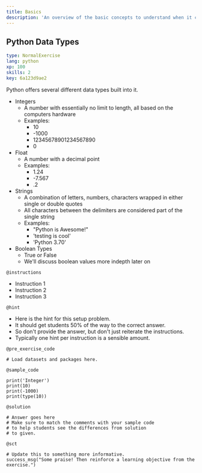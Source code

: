 ```yaml
---
title: Basics
description: 'An overview of the basic concepts to understand when it comes to Python to be able to start reading/writing Python'
---
```


## Python Data Types

```yaml
type: NormalExercise 
lang: python
xp: 100 
skills: 2
key: 6a123d9ae2   
```


Python offers several different data types built into it.

* Integers 
    * A number with essentially no limit to length, all based on the computers hardware
    * Examples:
        * 10
        * -1000
        * 12345678901234567890
        * 0
* Float
    * A number with a decimal point
    * Examples:
        * 1.24
        * -7.567
        * .2
* Strings
    * A combination of letters, numbers, characters wrapped in either single or double quotes
    * All characters between the delimiters are considered part of the single string
    * Examples:
        * "Python is Awesome!"
        * 'testing is cool'
        * 'Python 3.70'
* Boolean Types
    * True or False
    * We'll discuss boolean values more indepth later on


`@instructions`
- Instruction 1
- Instruction 2
- Instruction 3

`@hint`
- Here is the hint for this setup problem. 
- It should get students 50% of the way to the correct answer.
- So don't provide the answer, but don't just reiterate the instructions.
- Typically one hint per instruction is a sensible amount.

`@pre_exercise_code`

```{python}
# Load datasets and packages here.
```


`@sample_code`

```{python}
print('Integer')
print(10)
print(-1000)
print(type(10))
```


`@solution`

```{python}
# Answer goes here
# Make sure to match the comments with your sample code
# to help students see the differences from solution
# to given.
```


`@sct`

```{python}
# Update this to something more informative.
success_msg("Some praise! Then reinforce a learning objective from the exercise.")
```


